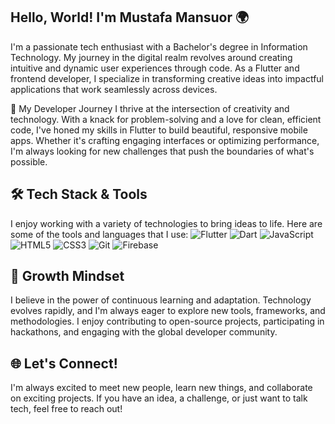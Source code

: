 ## Hello, World! I'm Mustafa Mansuor 🌍
I'm a passionate tech enthusiast with a Bachelor's degree in Information Technology. My journey in the digital realm revolves around creating intuitive and dynamic user experiences through code. As a Flutter and frontend developer, I specialize in transforming creative ideas into impactful applications that work seamlessly across devices.

🚀 My Developer Journey
I thrive at the intersection of creativity and technology. With a knack for problem-solving and a love for clean, efficient code, I've honed my skills in Flutter to build beautiful, responsive mobile apps. Whether it's crafting engaging interfaces or optimizing performance, I'm always looking for new challenges that push the boundaries of what's possible.

## 🛠️ Tech Stack & Tools
I enjoy working with a variety of technologies to bring ideas to life. Here are some of the tools and languages that I use:
![Flutter](https://img.shields.io/badge/Flutter-02569B?style=for-the-badge&logo=flutter&logoColor=white)
![Dart](https://img.shields.io/badge/Dart-0175C2?style=for-the-badge&logo=dart&logoColor=white)
![JavaScript](https://img.shields.io/badge/JavaScript-F7DF1E?style=for-the-badge&logo=javascript&logoColor=black)
![HTML5](https://img.shields.io/badge/HTML5-E34F26?style=for-the-badge&logo=html5&logoColor=white)
![CSS3](https://img.shields.io/badge/CSS3-1572B6?style=for-the-badge&logo=css3&logoColor=white)
![Git](https://img.shields.io/badge/Git-F05032?style=for-the-badge&logo=git&logoColor=white)
![Firebase](https://img.shields.io/badge/Firebase-FFCA28?style=for-the-badge&logo=firebase&logoColor=black)



## 🌱 Growth Mindset
I believe in the power of continuous learning and adaptation. Technology evolves rapidly, and I'm always eager to explore new tools, frameworks, and methodologies. I enjoy contributing to open-source projects, participating in hackathons, and engaging with the global developer community.

## 🌐 Let's Connect!
I'm always excited to meet new people, learn new things, and collaborate on exciting projects. If you have an idea, a challenge, or just want to talk tech, feel free to reach out!



<!--
**triplem20/triplem20** is a ✨ _special_ ✨ repository because its `README.md` (this file) appears on your GitHub profile.

Here are some ideas to get you started:

- 🔭 I’m currently working on ...
- 🌱 I’m currently learning ...
- 👯 I’m looking to collaborate on ...
- 🤔 I’m looking for help with ...
- 💬 Ask me about ...
- 📫 How to reach me: ...
- 😄 Pronouns: ...
- ⚡ Fun fact: ...
-->
